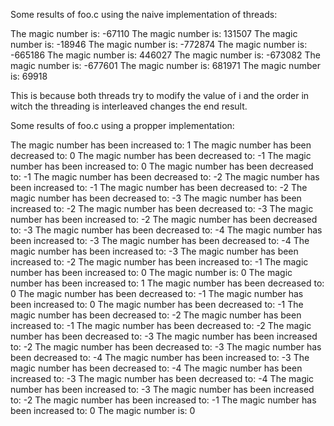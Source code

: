 Some results of foo.c using the naive implementation of threads:

The magic number is: -67110
The magic number is: 131507
The magic number is: -18946
The magic number is: -772874
The magic number is: -665186
The magic number is: 446027
The magic number is: -673082
The magic number is: -677601
The magic number is: 681971
The magic number is: 69918


This is because both threads try to modify the value of i and the order in witch the threading is interleaved changes the end result.



Some results of foo.c using a propper implementation:

The magic number has been increased to: 1
The magic number has been decreased to: 0
The magic number has been decreased to: -1
The magic number has been increased to: 0
The magic number has been decreased to: -1
The magic number has been decreased to: -2
The magic number has been increased to: -1
The magic number has been decreased to: -2
The magic number has been decreased to: -3
The magic number has been increased to: -2
The magic number has been decreased to: -3
The magic number has been increased to: -2
The magic number has been decreased to: -3
The magic number has been decreased to: -4
The magic number has been increased to: -3
The magic number has been decreased to: -4
The magic number has been increased to: -3
The magic number has been increased to: -2
The magic number has been increased to: -1
The magic number has been increased to: 0
The magic number is: 0
The magic number has been increased to: 1
The magic number has been decreased to: 0
The magic number has been decreased to: -1
The magic number has been increased to: 0
The magic number has been decreased to: -1
The magic number has been decreased to: -2
The magic number has been increased to: -1
The magic number has been decreased to: -2
The magic number has been decreased to: -3
The magic number has been increased to: -2
The magic number has been decreased to: -3
The magic number has been decreased to: -4
The magic number has been increased to: -3
The magic number has been decreased to: -4
The magic number has been increased to: -3
The magic number has been decreased to: -4
The magic number has been increased to: -3
The magic number has been increased to: -2
The magic number has been increased to: -1
The magic number has been increased to: 0
The magic number is: 0
